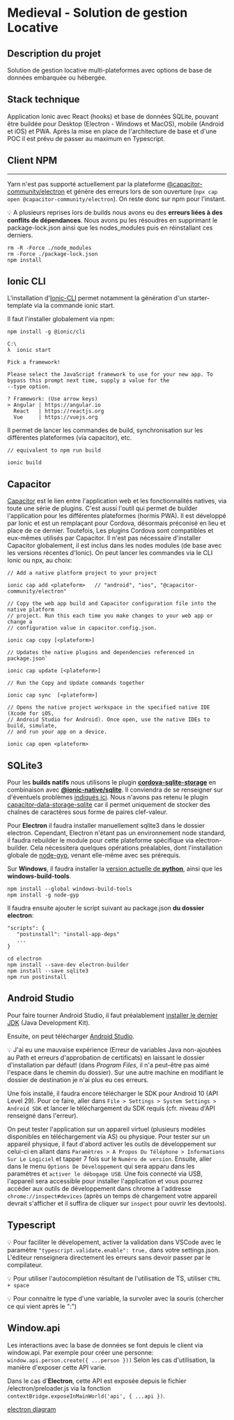 # Medieval - Solution de gestion Locative

## Description du projet

Solution de gestion locative multi-plateformes avec options de base de données embarquée ou hébergée.

## Stack technique

Application Ionic avec React (hooks) et base de données SQLite, pouvant être buildée pour Desktop (Electron - Windows et MacOS), mobile (Android et iOS) et PWA.
Après la mise en place de l'architecture de base et d'une POC il est prévu de passer au maximum en Typescript.

## Client NPM

---

Yarn n'est pas supporté actuellement par la plateforme [@capacitor-community/electron](https://github.com/capacitor-community/electron/issues/68) et génère des erreurs lors de son ouverture (`npx cap open @capacitor-community/electron`). On reste donc sur npm pour l'instant.

💡 A plusieurs reprises lors de builds nous avons eu des **erreurs liées à des conflits de dépendances**.
Nous avons pu les résoudres en supprimant le package-lock.json ainsi que les nodes_modules
puis en réinstallant ces derniers.

```
rm -R -Force ./node_modules
rm -Force ./package-lock.json
npm install
```

## Ionic CLI

L'installation d'[Ionic-CLI](https://ionicframework.com/docs) permet notamment la génération d'un starter-template via la commande ionic start.

Il faut l'installer globalement via npm:

```
npm install -g @ionic/cli
```

```
​C:\
λ  ionic start

Pick a framework!

Please select the JavaScript framework to use for your new app. To bypass this prompt next time, supply a value for the
--type option.

? Framework: (Use arrow keys)
> Angular | https://angular.io
  React   | https://reactjs.org
  Vue     | https://vuejs.org
```

Il permet de lancer les commandes de build, synchronisation sur les différentes plateformes (via capacitor), etc.

```
// equivalent to npm run build

ionic build
```

## Capacitor

[Capacitor](https://capacitorjs.com/) est le lien entre l'application web et les fonctionnalités natives, via toute une série de plugins. C'est aussi l'outil qui permet de builder l'application pour les différentes plateformes (hormis PWA). Il est développé par Ionic et est un remplaçant pour Cordova, désormais préconisé en lieu et place de ce dernier. Toutefois, Les plugins Cordova sont compatibles et eux-mêmes utilisés par Capacitor. Il n'est pas nécessaire d'installer Capacitor globalement, il est inclus dans les nodes modules (de base avec les versions récentes d'Ionic). On peut lancer les commandes via le CLI Ionic ou npx, au choix:

```
// Add a native platform project to your project

ionic cap add <plateform>   // "android", "ios", "@capacitor-community/electron"
```

```
// Copy the web app build and Capacitor configuration file into the native platform
// project. Run this each time you make changes to your web app or change a
// configuration value in capacitor.config.json.

ionic cap copy [<plateform>]
```

```
// Updates the native plugins and dependencies referenced in package.json`

ionic cap update [<plateform>]
```

```
// Run the Copy and Update commands together

ionic cap sync  [<plateform>]
```

```
// Opens the native project workspace in the specified native IDE (Xcode for iOS,
// Android Studio for Android). Once open, use the native IDEs to build, simulate,
// and run your app on a device.

ionic cap open <plateform>
```

## SQLite3

Pour les **builds natifs** nous utilisons le plugin [**cordova-sqlite-storage**](https://github.com/storesafe/cordova-sqlite-storage) en combinaison avec [**@ionic-native/sqlite**](https://ionicframework.com/docs/native/sqlite/). Il conviendra de se renseigner sur d'éventuels problèmes [indiqués ici](https://github.com/storesafe/cordova-sqlite-storage#warning-multiple-sqlite-problem-on-multiple-platforms). Nous n'avons pas retenu le plugin [capacitor-data-storage-sqlite](https://github.com/jepiqueau/capacitor-data-storage-sqlite) car il permet uniquement de stocker des chaînes de caractères sous forme de paires clef-valeur.

Pour **Electron** il faudra installer manuellement sqlite3 dans le dossier electron. Cependant, Electron n'étant pas un environnement node standard, il faudra rebuilder le module pour cette plateforme spécifique via electron-builder. Cela nécessitera quelques opérations préalables, dont l'installation globale de [node-gyp](https://github.com/nodejs/node-gyp), venant elle-même avec ses prérequis.

Sur **Windows**, il faudra installer la [version actuelle de **python**](https://docs.python.org/3/using/windows.html#the-microsoft-store-package), ainsi que les **windows-build-tools**.

```
npm install --global windows-build-tools
npm install -g node-gyp
```

Il faudra ensuite ajouter le script suivant au package.json **du dossier electron**:

```
"scripts": {
   "postinstall": "install-app-deps"
   ...
}
```

```
cd electron
npm install --save-dev electron-builder
npm install --save sqlite3
npm run postinstall
```

## Android Studio

Pour faire tourner Android Studio, il faut préalablement [installer le dernier JDK](https://www.oracle.com/java/technologies/javase-downloads.html) (Java Development Kit).

Ensuite, on peut télécharger [Android Studio](https://developer.android.com/studio/).

💡 J'ai eu une mauvaise expérience (Erreur de variables Java non-ajoutées au Path et erreurs d'approbation de certificats) en laissant le dossier d'installation par défaut! (dans _Program Files_, il n'a peut-être pas aimé l'espace dans le chemin du dossier). Sur une autre machine en modifiant le dossier de destination je n'ai plus eu ces erreurs.

Une fois installé, il faudra encore télécharger le SDK pour Android 10 (API Level 29). Pour ce faire, aller dans `File > Settings > System Settings > Android SDK` et lancer le téléchargement du SDK requis (cfr. niveau d'API renseigné dans l'erreur).

On peut tester l'application sur un appareil virtuel (plusieurs modèles disponibles en téléchargement via AS) ou physique. Pour tester sur un appareil physique, il faut d'abord activer les outils de développement sur celui-ci en allant dans
`Paramètres > A Propos Du Téléphone > Informations Sur Le Logiciel` et tapper 7 fois sur le `Numéro de version`. Ensuite, aller dans le menu `Options De Développement` qui sera apparu dans les paramètres et `activer le débogage USB`. Une fois connecté via USB, l'appareil sera accessible pour installer l'application et vous pourrez accéder aux outils de développement dans chrome à l'addresse `chrome://inspect#devices` (après un temps de chargement votre appareil devrait s'afficher et il suffira de cliquer sur `inspect` pour ouvrir les devtools).

## Typescript

💡 Pour faciliter le dévelopement, activer la validation dans VSCode avec le paramètre `"typescript.validate.enable": true,` dans votre settings.json. L'éditeur renseignera directement les erreurs sans devoir passer par le compilateur.

💡 Pour utiliser l'autocomplétion résultant de l'utilisation de TS, utiliser `CTRL + space`

💡 Pour connaitre le type d'une variable, la survoler avec la souris (chercher ce qui vient après le ":")

## Window.api

Les interactions avec la base de données se font depuis le client via window.api. Par exemple pour créer une personne: `window.api.person.create({ ...person }))`
Selon les cas d'utilisation, la manière d'exposer cette API varie.

Dans le cas d'**Electron**, cette API est exposée depuis le fichier /electron/preloader.js via la fonction `contextBridge.exposeInMainWorld('api', { ...api })`.

[electron diagram](https://user-images.githubusercontent.com/44195889/111613087-7035de00-87de-11eb-992b-03c08b78a13f.png)
